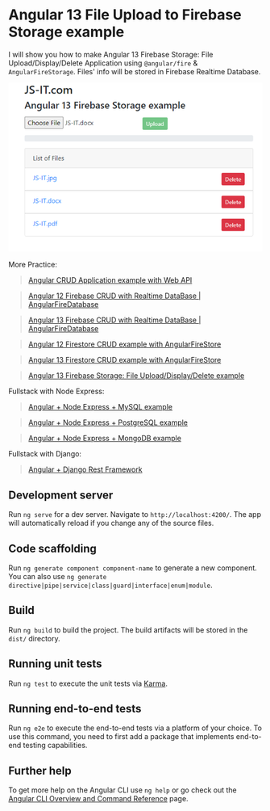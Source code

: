 # Angular 13 File Upload to Firebase Storage example

I will show you how to make Angular 13 Firebase Storage: File Upload/Display/Delete Application using `@angular/fire` & `AngularFireStorage`. Files' info will be stored in Firebase Realtime Database.

![angular-13-firebase-storage-file-upload-example](angular-13-firebase-storage-file-upload-example.png)

More Practice:
> [Angular CRUD Application example with Web API](https://github.com/JS-IT/angular-13-crud-example/)

> [Angular 12 Firebase CRUD with Realtime DataBase | AngularFireDatabase](https://github.com/JS-IT/angular-12-firebase-crud/)

> [Angular 13 Firebase CRUD with Realtime DataBase | AngularFireDatabase](https://github.com/JS-IT/angular-13-firebase-crud/)

> [Angular 12 Firestore CRUD example with AngularFireStore](https://github.com/JS-IT/angular-12-firestore-crud/)

> [Angular 13 Firestore CRUD example with AngularFireStore](https://github.com/JS-IT/angular-13-firestore-crud/)

> [Angular 13 Firebase Storage: File Upload/Display/Delete example](https://github.com/JS-IT/angular-13-file-upload-firebase-storage/)

Fullstack with Node Express:
> [Angular + Node Express + MySQL example](https://github.com/JS-IT/nodejs-express-mysql/)

> [Angular + Node Express + PostgreSQL example](https://github.com/JS-IT/node-express-postgresql/)

> [Angular + Node Express + MongoDB example](https://github.com/JS-IT/node-express-mongodb/)

Fullstack with Django:

> [Angular + Django Rest Framework](https://github.com/JS-IT/django-crud-rest-framework/)

## Development server

Run `ng serve` for a dev server. Navigate to `http://localhost:4200/`. The app will automatically reload if you change any of the source files.

## Code scaffolding

Run `ng generate component component-name` to generate a new component. You can also use `ng generate directive|pipe|service|class|guard|interface|enum|module`.

## Build

Run `ng build` to build the project. The build artifacts will be stored in the `dist/` directory.

## Running unit tests

Run `ng test` to execute the unit tests via [Karma](https://karma-runner.github.io).

## Running end-to-end tests

Run `ng e2e` to execute the end-to-end tests via a platform of your choice. To use this command, you need to first add a package that implements end-to-end testing capabilities.

## Further help

To get more help on the Angular CLI use `ng help` or go check out the [Angular CLI Overview and Command Reference](https://angular.io/cli) page.
